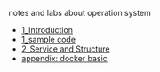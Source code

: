 notes and labs about operation system

- [1_Introduction](./1_Introduction.md)
- [1_sample code](./1_code.md)
- [2_Service and Structure](./2_Service-and-Structure.md)
- [appendix: docker basic](./Docker-Basic.md)
